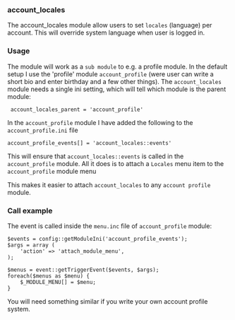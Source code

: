 ### account_locales

The account_locales module allow users to set `locales` (language) per account. 
This will override system language when user is logged in.

### Usage

The module will work as a `sub module` to e.g. a profile module. In the default setup
I use the 'profile' module `account_profile` (were user can write a short bio and enter birthday and a few other things). 
The `account_locales` module needs a single ini setting, which will tell which module
is the parent module:

     account_locales_parent = 'account_profile'

In the `account_profile` module I have added the following to the `account_profile.ini` file

    account_profile_events[] = 'account_locales::events'

This will ensure that `account_locales::events` is called in the `account_profile` 
module. All it does is to attach a `Locales` menu item to the `account_profile` module menu

This makes it easier to attach `account_locales` to any  `account profile` module.  

### Call example

The event is called inside the `menu.inc` file of `account_profile` module: 

    $events = config::getModuleIni('account_profile_events');
    $args = array (
        'action' => 'attach_module_menu',
    );

    $menus = event::getTriggerEvent($events, $args);    
    foreach($menus as $menu) {
        $_MODULE_MENU[] = $menu;
    } 

You will need something similar if you write your own account profile system. 
